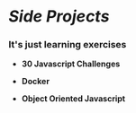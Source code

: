 # *Side Projects*

### It's just learning exercises

* **30 Javascript Challenges**

* **Docker**

* **Object Oriented Javascript** 
